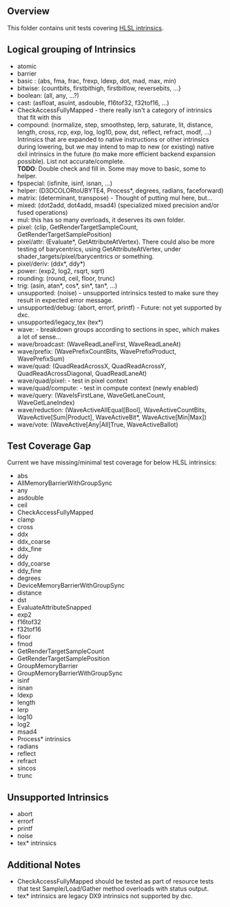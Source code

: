 ## Overview

This folder contains unit tests covering [HLSL intrinsics](https://docs.microsoft.com/en-us/windows/win32/direct3dhlsl/dx-graphics-hlsl-intrinsic-functions).

## Logical grouping of Intrinsics

- atomic
- barrier
- basic : (abs, fma, frac, frexp, ldexp, dot, mad, max, min)
- bitwise: (countbits, firstbithigh, firstbitlow, reversebits, ...}
- boolean: (all, any, ...?)
- cast: (asfloat, asuint, asdouble, f16tof32, f32tof16, ...)
- CheckAccessFullyMapped - there really isn't a category of intrinsics that fit with this
- compound: (normalize, step, smoothstep, lerp, saturate, lit, distance, length, cross, rcp, exp, log, log10, pow, dst, reflect, refract, modf, ...)
  Intrinsics that are expanded to native instructions or other intrinsics during lowering, but we may intend
  to map to new (or existing) native dxil intrinsics in the future (to make more efficient backend expansion possible).
  List not accurate/complete.  
  **TODO**: Double check and fill in. Some may move to basic, some to helper. 
- fpspecial: (isfinite, isinf, isnan, ...)
- helper: (D3DCOLORtoUBYTE4, Process\*, degrees, radians, faceforward)
- matrix: (determinant, transpose) - Thought of putting mul here, but...
- mixed: (dot2add, dot4add, msad4) (specialized mixed precision and/or fused operations)
- mul: this has so many overloads, it deserves its own folder.
- pixel: (clip, GetRenderTargetSampleCount, GetRenderTargetSamplePosition)
- pixel/attr: (Evaluate\*, GetAttributeAtVertex).
  There could also be more testing of barycentrics, using GetAttributeAtVertex, under shader_targets/pixel/barycentrics or something.
- pixel/deriv: (ddx\*, ddy\*)
- power: (exp2, log2, rsqrt, sqrt)
- rounding: (round, ceil, floor, trunc)
- trig: (asin, atan*, cos*, sin*, tan*, ...)
- unsupported: (noise) - unsupported intrinsics tested to make sure they result in expected error message.
- unsupported/debug: (abort, errorf, printf) - Future: not yet supported by dxc.
- unsupported/legacy_tex (tex*)
- wave: - breakdown groups according to sections in spec, which makes a lot of sense...
- wave/broadcast: (WaveReadLaneFirst, WaveReadLaneAt)
- wave/prefix: (WavePrefixCountBits, WavePrefixProduct, WavePrefixSum)
- wave/quad: (QuadReadAcrossX, QuadReadAcrossY, QuadReadAcrossDiagonal, QuadReadLaneAt)
- wave/quad/pixel: - test in pixel context
- wave/quad/compute: - test in compute context (newly enabled)
- wave/query: (WaveIsFirstLane, WaveGetLaneCount, WaveGetLaneIndex)
- wave/reduction: (WaveActiveAllEqual[Bool], WaveActiveCountBits, WaveActive[Sum|Product], WaveActiveBit*, WaveActive[Min|Max])
- wave/vote: (WaveActive[Any|All]True, WaveActiveBallot)


## Test Coverage Gap
Current we have missing/minimal test coverage for below HLSL intrinsics:

- abs
- AllMemoryBarrierWithGroupSync
- any
- asdouble
- ceil
- CheckAccessFullyMapped
- clamp
- cross
- ddx
- ddx_coarse
- ddx_fine
- ddy
- ddy_coarse
- ddy_fine
- degrees
- DeviceMemoryBarrierWithGroupSync
- distance
- dst
- EvaluateAttributeSnapped
- exp2
- f16tof32
- f32tof16
- floor
- fmod
- GetRenderTargetSampleCount
- GetRenderTargetSamplePosition
- GroupMemoryBarrier
- GroupMemoryBarrierWithGroupSync
- isinf
- isnan
- ldexp
- length
- lerp
- log10
- log2
- msad4
- Process\* intrinsics
- radians
- reflect
- refract
- sincos
- trunc

## Unsupported Intrinsics
- abort
- errorf
- printf
- noise
- tex\* intrinsics

## Additional Notes
- CheckAccessFullyMapped should be tested as part of resource tests that test Sample/Load/Gather method overloads with status output.
- tex\* intrinsics are legacy DX9 intrinsics not supported by dxc.
